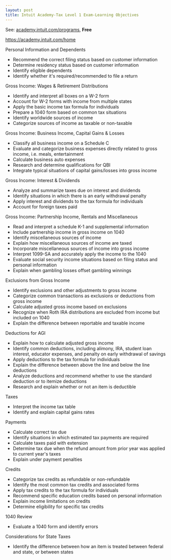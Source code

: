 ```yaml
---
layout: post
title: Intuit Academy-Tax Level 1 Exam-Learning Objectives
--- 
```



See: [academy.intuit.com/programs](https://academy.intuit.com/programs), **Free**

https://academy.intuit.com/home

Personal Information and Dependents

- Recommend the correct filing status based on customer information
- Determine residency status based on customer information
- Identify eligible dependents
- Identify whether it's required/recommended to file a return

Gross Income: Wages & Retirement Distributions

- Identify and interpret all boxes on a W-2 form
- Account for W-2 forms with income from multiple states
- Apply the basic income tax formula for individuals
- Prepare a 1040 form based on common tax situations
- Identify worldwide sources of income
- Categorize sources of income as taxable or non-taxable

Gross Income: Business Income, Capital Gains & Losses

- Classify all business income on a Schedule C
- Evaluate and categorize business expenses directly related to gross income, i.e. meals, entertainment
- Calculate business auto expenses
- Research and determine qualifications for QBI
- Integrate typical situations of capital gains/losses into gross income

Gross Income: Interest & Dividends

- Analyze and summarize taxes due on interest and dividends
- Identify situations in which there is an early withdrawal penalty
- Apply interest and dividends to the tax formula for individuals
- Account for foreign taxes paid

Gross Income: Partnership Income, Rentals and Miscellaneous

- Read and interpret a schedule K-1 and supplemental information
- Include partnership income in gross income on 1040
- Identify miscellaneous sources of income
- Explain how miscellaneous sources of income are taxed
- Incorporate miscellaneous sources of income into gross income
- Interpret 1099-SA and accurately apply the income to the 1040
- Evaluate social security income situations based on filing status and personal information
- Explain when gambling losses offset gambling winnings

Exclusions from Gross Income

- Identify exclusions and other adjustments to gross income
- Categorize common transactions as exclusions or deductions from gross income
- Calculate adjusted gross income based on exclusions
- Recognize when Roth IRA distributions are excluded from income but included on 1040
- Explain the difference between reportable and taxable income

Deductions for AGI

- Explain how to calculate adjusted gross income
- Identify common deductions, including alimony, IRA, student loan interest, educator expenses, and penalty on early withdrawal of savings
- Apply deductions to the tax formula for individuals
- Explain the difference between above the line and below the line deductions
- Analyze deductions and recommend whether to use the standard deduction or to itemize deductions
- Research and explain whether or not an item is deductible

Taxes

- Interpret the income tax table
- Identify and explain capital gains rates

Payments

- Calculate correct tax due
- Identify situations in which estimated tax payments are required
- Calculate taxes paid with extension
- Determine tax due when the refund amount from prior year was applied to current year's taxes
- Explain under payment penalties

Credits

- Categorize tax credits as refundable or non-refundable
- Identify the most common tax credits and associated forms
- Apply tax credits to the tax formula for individuals
- Recommend specific education credits based on personal information
- Explain income limitations on credits
- Determine eligibility for specific tax credits

1040 Review

- Evaluate a 1040 form and identify errors

Considerations for State Taxes

- Identify the difference between how an item is treated between federal and state, or between states